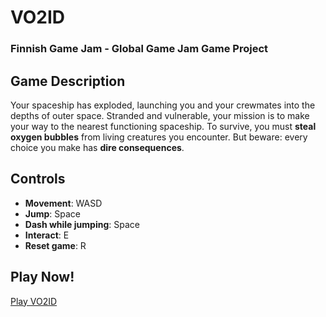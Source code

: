 # VO2ID
### Finnish Game Jam - Global Game Jam Game Project

## Game Description
Your spaceship has exploded, launching you and your crewmates into the depths of outer space. Stranded and vulnerable, your mission is to make your way to the nearest functioning spaceship. To survive, you must **steal oxygen bubbles** from living creatures you encounter. But beware: every choice you make has **dire consequences**.

## Controls
- **Movement**: WASD  
- **Jump**: Space  
- **Dash while jumping**: Space  
- **Interact**: E  
- **Reset game**: R  

## Play Now!
[Play VO2ID](https://play.unity.com/en/games/d46af359-9b41-4d05-b920-5d26d1de5263/webgl-builds)




